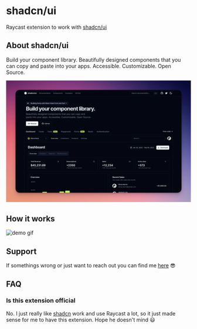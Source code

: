 # shadcn/ui

Raycast extension to work with [shadcn/ui](https://ui.shadcn.com/)

## About shadcn/ui
Build your component library.
Beautifully designed components that you can copy and paste into your apps. Accessible. Customizable. Open Source.

![shadcn/ui home](assets/shadcn-ui-home.png)

## How it works

![demo gif](assets/demo.gif)

## Support

If somethings wrong or just want to reach out you can find me [here](https://luis-oliveira.vercel.app/) 😎

## FAQ

### Is this extension official

No. I just really like [shadcn](https://twitter.com/shadcn) work and use Raycast a lot, so it just made sense for me to have this extension. Hope he doesn't mind 😃

